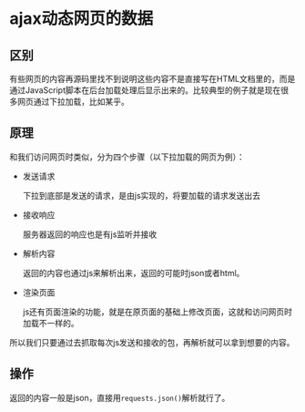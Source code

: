 # ajax动态网页的数据
## 区别
有些网页的内容再源码里找不到说明这些内容不是直接写在HTML文档里的，而是通过JavaScript脚本在后台加载处理后显示出来的。比较典型的例子就是现在很多网页通过下拉加载，比如某乎。
## 原理
和我们访问网页时类似，分为四个步骤（以下拉加载的网页为例）：
* 发送请求
    
    下拉到底部是发送的请求，是由js实现的，将要加载的请求发送出去
* 接收响应

    服务器返回的响应也是有js监听并接收
* 解析内容

    返回的内容也通过js来解析出来，返回的可能时json或者html。
* 渲染页面 

    js还有页面渲染的功能，就是在原页面的基础上修改页面，这就和访问网页时加载不一样的。

所以我们只要通过去抓取每次js发送和接收的包，再解析就可以拿到想要的内容。
## 操作
返回的内容一般是json，直接用```requests.json()```解析就行了。
